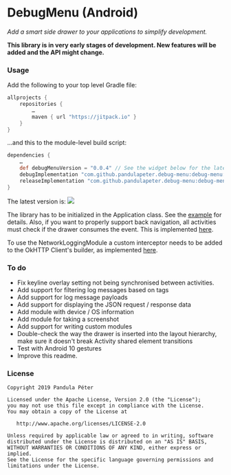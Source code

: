 # DebugMenu (Android)
*Add a smart side drawer to your applications to simplify development.*

**This library is in very early stages of development. New features will be added and the API might change.**

### Usage
Add the following to your top level Gradle file:

```groovy
allprojects {
    repositories {
        …
        maven { url "https://jitpack.io" }
    }
}
```

...and this to the module-level build script:

```groovy
dependencies {
    …
    def debugMenuVersion = "0.0.4" // See the widget below for the latest version
    debugImplementation "com.github.pandulapeter.debug-menu:debug-menu:$debugMenuVersion"
    releaseImplementation "com.github.pandulapeter.debug-menu:debug-menu-noop:$debugMenuVersion"
}
```

The latest version is:
[![](https://jitpack.io/v/pandulapeter/debug-menu.svg)](https://jitpack.io/#pandulapeter/debug-menu)

The library has to be initialized in the Application class. See the [example](https://github.com/pandulapeter/debug-menu/blob/master/example/src/main/java/com/pandulapeter/debugMenuExample/DebugMenuExampleApplication.kt) for details. Also, if you want to properly support back navigation, all activities must check if the drawer consumes the event. This is implemented [here](https://github.com/pandulapeter/debug-menu/blob/master/example/src/main/java/com/pandulapeter/debugMenuExample/MainActivity.kt).

To use the NetworkLoggingModule a custom interceptor needs to be added to the OkHTTP Client's builder, as implemented [here](https://github.com/pandulapeter/debug-menu/blob/master/example/src/main/java/com/pandulapeter/debugMenuExample/NetworkingManager.kt).

### To do
* Fix keyline overlay setting not being synchronised between activities.
* Add support for filtering log messages based on tags
* Add support for log message payloads
* Add support for displaying the JSON request / response data
* Add module with device / OS information
* Add module for taking a screenshot
* Add support for writing custom modules
* Double-check the way the drawer is inserted into the layout hierarchy, make sure it doesn't break Activity shared element transitions
* Test with Android 10 gestures
* Improve this readme.

### License
```
Copyright 2019 Pandula Péter

Licensed under the Apache License, Version 2.0 (the "License");
you may not use this file except in compliance with the License.
You may obtain a copy of the License at

   http://www.apache.org/licenses/LICENSE-2.0

Unless required by applicable law or agreed to in writing, software
distributed under the License is distributed on an "AS IS" BASIS,
WITHOUT WARRANTIES OR CONDITIONS OF ANY KIND, either express or implied.
See the License for the specific language governing permissions and
limitations under the License.
```